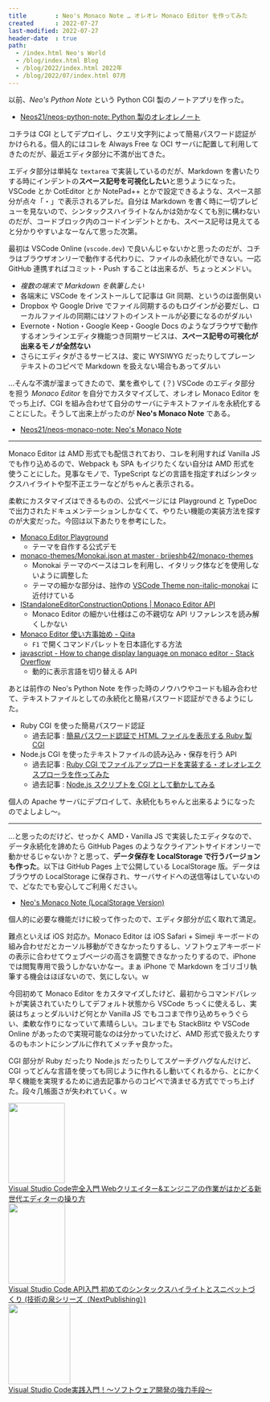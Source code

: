 ```yaml
---
title        : Neo's Monaco Note … オレオレ Monaco Editor を作ってみた
created      : 2022-07-27
last-modified: 2022-07-27
header-date  : true
path:
  - /index.html Neo's World
  - /blog/index.html Blog
  - /blog/2022/index.html 2022年
  - /blog/2022/07/index.html 07月
---
```


以前、*Neo's Python Note* という Python CGI 製のノートアプリを作った。

- [Neos21/neos-python-note: Python 製のオレオレノート](https://github.com/Neos21/neos-python-note)

コチラは CGI としてデプロイし、クエリ文字列によって簡易パスワード認証がかけられる。個人的にはコレを Always Free な OCI サーバに配置して利用してきたのだが、最近エディタ部分に不満が出てきた。

エディタ部分は単純な `textarea` で実装しているのだが、Markdown を書いたりする時にインデントの**スペース記号を可視化したい**と思うようになった。VSCode とか CotEditor とか NotePad++ とかで設定できるような、スペース部分が点々「・」で表示されるアレだ。自分は Markdown を書く時に一切プレビューを見ないので、シンタックスハイライトなんかは効かなくても別に構わないのだが、コードブロック内のコードインデントとかも、スペース記号は見えてると分かりやすいよなーなんて思った次第。

最初は VSCode Online (`vscode.dev`) で良いんじゃないかと思ったのだが、コチラはブラウザオンリーで動作する代わりに、ファイルの永続化ができない。一応 GitHub 連携すればコミット・Push することは出来るが、ちょっとメンドい。

- *複数の端末で Markdown を執筆したい*
- 各端末に VSCode をインストールして記事は Git 同期、というのは面倒臭い
- Dropbox や Google Drive でファイル同期するのもログインが必要だし、ローカルファイルの同期にはソフトのインストールが必要になるのがダルい
- Evernote・Notion・Google Keep・Google Docs のようなブラウザで動作するオンラインエディタ機能つき同期サービスは、**スペース記号の可視化が出来るモノが全然ない**
- さらにエディタがさるサービスは、変に WYSIWYG だったりしてプレーンテキストのコピペで Markdown を扱えない場合もあってダルい

…そんな不満が溜まってきたので、業を煮やして (？) VSCode のエディタ部分を担う *Monaco Editor* を自分でカスタマイズして、オレオレ Monaco Editor をでっち上げ、CGI を組み合わせて自分のサーバにテキストファイルを永続化することにした。そうして出来上がったのが **Neo's Monaco Note** である。

- [Neos21/neos-monaco-note: Neo's Monaco Note](https://github.com/Neos21/neos-monaco-note)

-----

Monaco Editor は AMD 形式でも配信されており、コレを利用すれば Vanilla JS でも作り込めるので、Webpack も SPA もイジりたくない自分は AMD 形式を使うことにした。見事なモノで、TypeScript などの言語を指定すればシンタックスハイライトや型不正エラーなどがちゃんと表示される。

柔軟にカスタマイズはできるものの、公式ページには Playground と TypeDoc で出力されたドキュメンテーションしかなくて、やりたい機能の実装方法を探すのが大変だった。今回は以下あたりを参考にした。

- [Monaco Editor Playground](https://microsoft.github.io/monaco-editor/playground.html#customizing-the-appearence-exposed-colors)
  - テーマを自作する公式デモ
- [monaco-themes/Monokai.json at master · brijeshb42/monaco-themes](https://github.com/brijeshb42/monaco-themes/blob/master/themes/Monokai.json)
  - Monokai テーマのベースはコレを利用し、イタリック体などを使用しないように調整した
  - テーマの細かな部分は、拙作の [VSCode Theme non-italic-monokai](https://marketplace.visualstudio.com/items?itemName=Neos21.non-italic-monokai) に近付けている
- [IStandaloneEditorConstructionOptions | Monaco Editor API](https://microsoft.github.io/monaco-editor/api/interfaces/monaco.editor.IStandaloneEditorConstructionOptions.html)
  - Monaco Editor の細かい仕様はこの不親切な API リファレンスを読み解くしかない
- [Monaco Editor 使い方事始め - Qiita](https://qiita.com/lumis/items/311b8c39d61312957195)
  - `F1` で開くコマンドパレットを日本語化する方法
- [javascript - How to change display language on monaco editor - Stack Overflow](https://stackoverflow.com/questions/56840298/how-to-change-display-language-on-monaco-editor)
  - 動的に表示言語を切り替える API

あとは前作の Neo's Python Note を作った時のノウハウやコードも組み合わせて、テキストファイルとしての永続化と簡易パスワード認証ができるようにした。

- Ruby CGI を使った簡易パスワード認証
  - 過去記事 : [簡易パスワード認証で HTML ファイルを表示する Ruby 製 CGI](/blog/2020/06/11-01.html)
- Node.js CGI を使ったテキストファイルの読み込み・保存を行う API
  - 過去記事 : [Ruby CGI でファイルアップロードを実装する・オレオレエクスプローラを作ってみた](/blog/2021/03/25-01.html)
  - 過去記事 : [Node.js スクリプトを CGI として動かしてみる](/blog/2020/09/11-01.html)

個人の Apache サーバにデプロイして、永続化もちゃんと出来るようになったのでよしよし～。

-----

…と思ったのだけど、せっかく AMD・Vanilla JS で実装したエディタなので、データ永続化を諦めたら GitHub Pages のようなクライアントサイドオンリーで動かせるじゃないか？と思って、**データ保存を LocalStorage で行うバージョンも作った**。以下は GitHub Pages 上で公開している LocalStorage 版。データはブラウザの LocalStorage に保存され、サーバサイドへの送信等はしていないので、どなたでも安心してご利用ください。

- [Neo's Monaco Note (LocalStorage Version)](https://neos21.github.io/neos-monaco-note/)

個人的に必要な機能だけに絞って作ったので、エディタ部分が広く取れて満足。

難点といえば iOS 対応か。Monaco Editor は iOS Safari + Simeji キーボードの組み合わせだとカーソル移動ができなかったりするし、ソフトウェアキーボードの表示に合わせてウェブページの高さを調整できなかったりするので、iPhone では閲覧専用で扱うしかないかなー。まぁ iPhone で Markdown をゴリゴリ執筆する機会はほぼないので、気にしない。ｗ

今回初めて Monaco Editor をカスタマイズしたけど、最初からコマンドパレットが実装されていたりしてデフォルト状態から VSCode ちっくに使えるし、実装はちょっとダルいけど何とか Vanilla JS でもココまで作り込めちゃうぐらい、柔軟な作りになっていて素晴らしい。コレまでも StackBlitz や VSCode Online があったので実現可能なのは分かっていたけど、AMD 形式で扱えたりするのもホントにシンプルに作れてメッチャ良かった。

CGI 部分が Ruby だったり Node.js だったりしてスゲーチグハグなんだけど、CGI ってどんな言語を使っても同じように作れるし動いてくれるから、とにかく早く機能を実現するために過去記事からのコピペで済ませる方式ででっち上げた。段々几帳面さが失われていく。ｗ

<div class="ad-amazon">
  <div class="ad-amazon-image">
    <a href="https://www.amazon.co.jp/dp/B09TDNXKL4?tag=neos21-22&amp;linkCode=osi&amp;th=1&amp;psc=1">
      <img src="https://m.media-amazon.com/images/I/512efZlVCaL._SL160_.jpg" width="112" height="160">
    </a>
  </div>
  <div class="ad-amazon-info">
    <div class="ad-amazon-title">
      <a href="https://www.amazon.co.jp/dp/B09TDNXKL4?tag=neos21-22&amp;linkCode=osi&amp;th=1&amp;psc=1">Visual Studio Code完全入門 Webクリエイター&amp;エンジニアの作業がはかどる新世代エディターの操り方</a>
    </div>
  </div>
</div>

<div class="ad-amazon">
  <div class="ad-amazon-image">
    <a href="https://www.amazon.co.jp/dp/B0B316HNW4?tag=neos21-22&amp;linkCode=osi&amp;th=1&amp;psc=1">
      <img src="https://m.media-amazon.com/images/I/41HtILGUBEL._SL160_.jpg" width="113" height="160">
    </a>
  </div>
  <div class="ad-amazon-info">
    <div class="ad-amazon-title">
      <a href="https://www.amazon.co.jp/dp/B0B316HNW4?tag=neos21-22&amp;linkCode=osi&amp;th=1&amp;psc=1">Visual Studio Code API入門 初めてのシンタックスハイライトとスニペットづくり (技術の泉シリーズ（NextPublishing）)</a>
    </div>
  </div>
</div>

<div class="ad-amazon">
  <div class="ad-amazon-image">
    <a href="https://www.amazon.co.jp/dp/B09Y1HMBGK?tag=neos21-22&amp;linkCode=osi&amp;th=1&amp;psc=1">
      <img src="https://m.media-amazon.com/images/I/51Ea7UTL1oL._SL160_.jpg" width="123" height="160">
    </a>
  </div>
  <div class="ad-amazon-info">
    <div class="ad-amazon-title">
      <a href="https://www.amazon.co.jp/dp/B09Y1HMBGK?tag=neos21-22&amp;linkCode=osi&amp;th=1&amp;psc=1">Visual Studio Code実践入門！～ソフトウェア開発の強力手段～</a>
    </div>
  </div>
</div>
